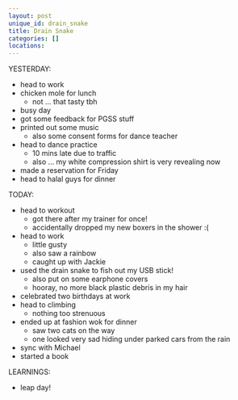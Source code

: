 ```yaml
---
layout: post
unique_id: drain_snake
title: Drain Snake
categories: []
locations: 
---
```


YESTERDAY:
* head to work
* chicken mole for lunch
  * not ... that tasty tbh
* busy day
* got some feedback for PGSS stuff
* printed out some music
  * also some consent forms for dance teacher
* head to dance practice
  * 10 mins late due to traffic
  * also ... my white compression shirt is very revealing now
* made a reservation for Friday
* head to halal guys for dinner

TODAY:
* head to workout
  * got there after my trainer for once!
  * accidentally dropped my new boxers in the shower :(
* head to work
  * little gusty
  * also saw a rainbow
  * caught up with Jackie
* used the drain snake to fish out my USB stick!
  * also put on some earphone covers
  * hooray, no more black plastic debris in my hair
* celebrated two birthdays at work
* head to climbing
  * nothing too strenuous
* ended up at fashion wok for dinner
  * saw two cats on the way
  * one looked very sad hiding under parked cars from the rain
* sync with Michael
* started a book

LEARNINGS:
* leap day!
